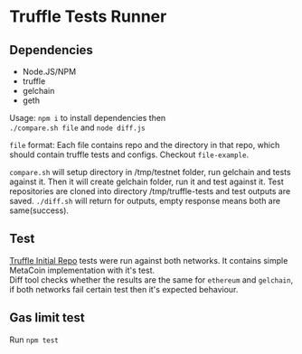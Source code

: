 Truffle Tests Runner
===

## Dependencies
 - Node.JS/NPM
 - truffle
 - gelchain
 - geth

Usage:
  `npm i` to install dependencies then  
  `./compare.sh file` and `node diff.js`

`file` format: Each file contains repo and the directory in that repo, which should contain truffle tests and configs.
Checkout `file-example`.

`compare.sh` will setup directory in /tmp/testnet folder, run gelchain and tests against it. Then it will create gelchain folder, run it and test against it. Test repositories are cloned into directory /tmp/truffle-tests and test outputs are saved. `./diff.sh` will return for outputs, empty response means both are same(success).

## Test
  [Truffle Initial Repo](https://github.com/trufflesuite/truffle-init-default) tests were run against both networks. It contains simple MetaCoin implementation with it's test.  
  Diff tool checks whether the results are the same for `ethereum` and `gelchain`, if both networks fail certain test then it's expected behaviour.

## Gas limit test

Run `npm test`